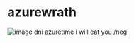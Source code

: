 # azurewrath
![image](https://github.com/user-attachments/assets/6310f85d-8d55-4a73-923a-9708ebf68313)
dni azuretime i will eat you /neg

